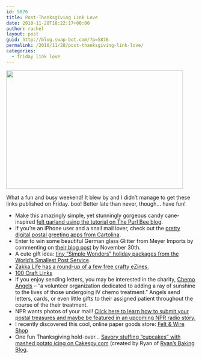 ```yaml
---
id: 5876
title: Post-Thanksgiving Link Love
date: 2010-11-28T18:22:17+00:00
author: rachel
layout: post
guid: http://blog.swap-bot.com/?p=5876
permalink: /2010/11/28/post-thanksgiving-link-love/
categories:
  - friday link love
---
```

[<img src="http://blog.swap-bot.com/wp-content/uploads/2010/11/feltgarland.jpg" alt="" title="feltgarland" width="470" height="315" class="aligncenter size-full wp-image-5877" srcset="http://blog.swap-bot.com/wp-content/uploads/2010/11/feltgarland-300x201.jpg 300w, http://blog.swap-bot.com/wp-content/uploads/2010/11/feltgarland.jpg 470w" sizes="(max-width: 470px) 100vw, 470px" />](http://www.purlbee.com/twisted-felt-garland-necklace/)

What a fun and busy weekend! It blew by and I didn&#8217;t manage to get these links published on Friday. boo! Better late than never, though&#8230; have fun!

  * Make this amazingly simple, yet stunningly gorgeous candy cane-inspired [felt garland using the tutorial on The Purl Bee blog](http://www.purlbee.com/twisted-felt-garland-necklace/).
  * If you&#8217;re an iPhone user and a snail mail lover, check out the [pretty digital postal greeting apps from Cartolina](http://www.cartolina.com/app.html). 
  * Enter to win some beautiful German glass Glitter from Meyer Imports by commenting on [their blog post](http://meyer-imports.typepad.com/meyer_folder/2010/11/german-glitter-give-away-our-world-famous-glitter-bottle-set.html) by November 30th. 
  * A cute gift idea: [tiny &#8220;Simple Wonders&#8221; holiday packages from the World&#8217;s Smallest Post Service](http://www.leafcutterdesigns.com/shop/wsps/packages.html).
  * [Zakka Life has a round-up of a few free crafty eZines.](http://zakkalife.blogspot.com/2010/11/tis-season-of-e-zine.html)
  * [100 Craft Links](http://www.100craftlinks.com/cgi-bin/ldb/ldb.pl)
  * If you enjoy sending letters, you may be interested in the charity, [Chemo Angels](http://www.chemoangels.net/) &#8211; &#8220;a volunteer organization dedicated to adding a ray of sunshine to the lives of those undergoing IV chemo treatment.&#8221; Angels send letters, cards, or even little gifts to their assigned patient throughout the course of the their treatment.
  * NPR wants photos of your mail! [Click here to learn how to submit your postal treasures and maybe be featured in an upcoming NPR radio story.](http://www.npr.org/blogs/pictureshow/2010/11/18/131411700/youvegotmail?f=1001&sc=tw)
  * I recently discovered this cool, online paper goods store: [Felt & Wire Shop](http://feltandwireshop.com/)
  * One fun Thanksgiving hold-over&#8230; [Savory stuffing &#8220;cupcakes&#8221; with mashed potato icing on Cakespy.com](http://www.cakespy.com/blog/2010/11/24/stuff-it-stuffing-cupcakes-with-mashed-potato-frosting-by-ry.html) (created by Ryan of [Ryan&#8217;s Baking Blog](http://ryansbakingblog.com/).